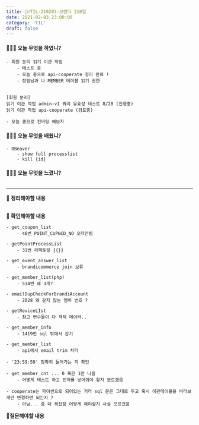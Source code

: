 ```yaml
---
title: 🏃‍♂️TIL-210203-브랜디 210일
date: 2021-02-03 23:00:00
category: 'TIL'
draft: false
---
```




#### 👨🏻‍💻 오늘 무엇을 하였니?

```
- 회원 분리 읽기 이관 작업
	- 테스트 중
	- 오늘 중으로 api-cooperate 정리 완료 !
	- 정필님과 나 MEMBER 테이블 읽기 권한 


[회원 분리]
읽기 이관 작업 admin-v1 쿼리 유효성 테스트 8/28 (진행중)
읽기 이관 작업 api-cooperate (검토중)
	
- 오늘 중으로 컨버팅 해보자 

```


#### 👨🏻‍🎓 오늘 무엇을 배웠니?

```
- DBeaver
	- show full processlist
	- kill {id}
```

#### 💆🏻‍♂️ 오늘 무엇을 느꼈니?

```

```

---

**📝 정리해야할 내용**

```

```

**🔎 확인해야할 내용**

```
- get_coupon_list
	- 46번 POINT_CUPNCD_NO 오더안됨
	
- getPointProcessList
	- 31번 리팩토링 {{}}
	
- get_event_answer_list
	- brandicommerce join 보류
	
- get_member_list(php)
	- 514번 왜 3개?
	
- emailDupCheckForBrandiAccount
	- 2028 왜 같지 않는 맴버 번호 ?
	
- getReviceLIst
	- 참고 변수들이 다 객체 데이터..

- get_member_info
	- 1419번 sql 밖에서 잡기 

- get_member_list
	- api에서 email trim 처리
	
- '23:59:59' 정확히 들어가는 지 확인

- get_member_cnt ... 0 혹은 1만 나옴
 	- 어떻게 테스트 하고 인자를 넣어줘야 할지 모르겠음
 	
- cooperate는 파이썬으로 되어있는 거라 sql 문은 그대로 두고 혹시 이관테이블을 바라보게만 변경하면 되는지 ?
	- 아님... 좀 더 복잡함 어떻게 해야할지 사실 모르겠음
```

**🤔질문해야할 내용**

```

```

